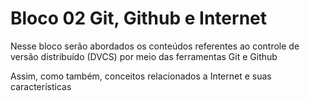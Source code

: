 # Bloco 02 Git, Github e Internet

Nesse bloco serão abordados os conteúdos referentes ao controle de versão distribuído (DVCS) por meio das ferramentas Git e Github

Assim, como também, conceitos relacionados a Internet e suas características